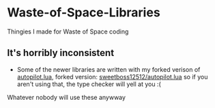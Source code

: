 # Waste-of-Space-Libraries

Thingies I made for Waste of Space coding

## It's horribly inconsistent

- Some of the newer libraries are written with my forked verison of [autopilot.lua](https://github.com/flxwed/autopilot.lua),  forked version: [sweetboss12512/autopilot.lua](https://github.com/sweetboss12512/autopilot.lua/tree/stable)
so if you aren't using that, the type checker will yell at you :(
  
Whatever nobody will use these anywway
